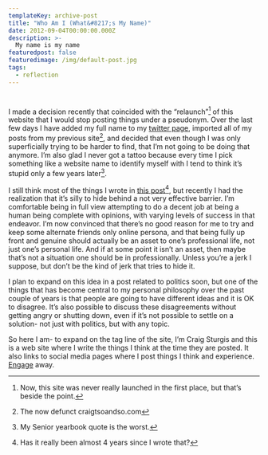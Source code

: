 ```yaml
---
templateKey: archive-post
title: "Who Am I (What&#8217;s My Name)"
date: 2012-09-04T00:00:00.000Z
description: >-
  My name is my name
featuredpost: false
featuredimage: /img/default-post.jpg
tags:
  - reflection
---
```

# 

I made a decision recently that coincided with the “relaunch”[^1] of this website that I would stop posting things under a pseudonym. Over the last few days I have added my full name to my [twitter page][1], imported all of my posts from my previous site[^2], and decided that even though I was only superficially trying to be harder to find, that I’m not going to be doing that anymore. I’m also glad I never got a tattoo because every time I pick something like a website name to identify myself with I tend to think it’s stupid only a few years later[^3].

[1]: http://twitter.com/craigsturgis
[^1]: Now, this site was never really launched in the first place, but that’s beside the point.
[^2]: The now defunct craigtsoandso.com
[^3]: My Senior yearbook quote is the worst.

I still think most of the things I wrote in [this post][2][^4], but recently I had the realization that it’s silly to hide behind a not very effective barrier. I’m comfortable being in full view attempting to do a decent job at being a human being complete with opinions, with varying levels of success in that endeavor. I’m now convinced that there’s no good reason for me to try and keep some alternate friends only online persona, and that being fully up front and genuine should actually be an asset to one’s professional life, not just one’s personal life. And if at some point it isn’t an asset, then maybe that’s not a situation one should be in professionally. Unless you’re a jerk I suppose,  but don’t be the kind of jerk that tries to hide it.

[2]: http://craigsturgis.com/2008/12/best-face-forward/
[^4]: Has it really been almost 4 years since I wrote that?

I plan to expand on this idea in a post related to politics soon, but one of the things that has become central to my personal philosophy over the past couple of years is that people are going to have different ideas and it is OK to disagree. It’s also possible to discuss these disagreements without getting angry or shutting down, even if it’s not possible to settle on a solution- not just with politics, but with any topic.

So here I am- to expand on the tag line of the site, I’m Craig Sturgis and this is a web site where I write the things I think at the time they are posted. It also links to social media pages where I post things I think and experience. [Engage][3] away.

[3]: http://www.youtube.com/watch?v=3jd1Ih8EUmw